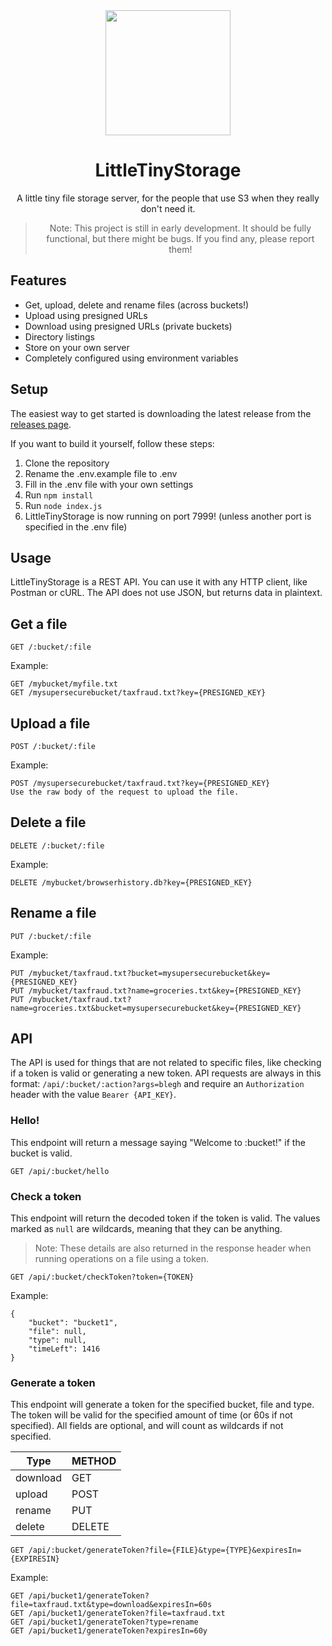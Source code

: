 <div align="center">
<img src="https://github.com/dandanthedev/LittleTinyStorage/blob/main/logo.png?raw=true" width="200" height="200">

# LittleTinyStorage

A little tiny file storage server, for the people that use S3 when they really don't need it.

> Note: This project is still in early development. It should be fully functional, but there might be bugs. If you find any, please report them!

</div>

## Features

- Get, upload, delete and rename files (across buckets!)
- Upload using presigned URLs
- Download using presigned URLs (private buckets)
- Directory listings
- Store on your own server
- Completely configured using environment variables

## Setup

The easiest way to get started is downloading the latest release from the [releases page](https://github.com/dandanthedev/LittleTinyStorage/releases).

If you want to build it yourself, follow these steps:

1. Clone the repository
2. Rename the .env.example file to .env
3. Fill in the .env file with your own settings
4. Run `npm install`
5. Run `node index.js`
6. LittleTinyStorage is now running on port 7999! (unless another port is specified in the .env file)

## Usage

LittleTinyStorage is a REST API. You can use it with any HTTP client, like Postman or cURL.
The API does not use JSON, but returns data in plaintext.

## Get a file

```
GET /:bucket/:file
```

Example:

```
GET /mybucket/myfile.txt
GET /mysupersecurebucket/taxfraud.txt?key={PRESIGNED_KEY}
```

## Upload a file

```
POST /:bucket/:file
```

Example:

```
POST /mysupersecurebucket/taxfraud.txt?key={PRESIGNED_KEY}
Use the raw body of the request to upload the file.
```

## Delete a file

```
DELETE /:bucket/:file
```

Example:

```
DELETE /mybucket/browserhistory.db?key={PRESIGNED_KEY}
```

## Rename a file

```
PUT /:bucket/:file
```

Example:

```
PUT /mybucket/taxfraud.txt?bucket=mysupersecurebucket&key={PRESIGNED_KEY}
PUT /mybucket/taxfraud.txt?name=groceries.txt&key={PRESIGNED_KEY}
PUT /mybucket/taxfraud.txt?name=groceries.txt&bucket=mysupersecurebucket&key={PRESIGNED_KEY}
```

## API

The API is used for things that are not related to specific files, like checking if a token is valid or generating a new token.
API requests are always in this format: `/api/:bucket/:action?args=blegh` and require an `Authorization` header with the value `Bearer {API_KEY}`.

### Hello!

This endpoint will return a message saying "Welcome to :bucket!" if the bucket is valid.

```
GET /api/:bucket/hello
```

### Check a token

This endpoint will return the decoded token if the token is valid. The values marked as `null` are wildcards, meaning that they can be anything.

> Note: These details are also returned in the response header when running operations on a file using a token.

```
GET /api/:bucket/checkToken?token={TOKEN}
```

Example:

```
{
	"bucket": "bucket1",
	"file": null,
	"type": null,
	"timeLeft": 1416
}
```

### Generate a token

This endpoint will generate a token for the specified bucket, file and type. The token will be valid for the specified amount of time (or 60s if not specified).
All fields are optional, and will count as wildcards if not specified.

| **Type** | **METHOD** |
| -------- | ---------- |
| download | GET        |
| upload   | POST       |
| rename   | PUT        |
| delete   | DELETE     |

```
GET /api/:bucket/generateToken?file={FILE}&type={TYPE}&expiresIn={EXPIRESIN}
```

Example:

```
GET /api/bucket1/generateToken?file=taxfraud.txt&type=download&expiresIn=60s
GET /api/bucket1/generateToken?file=taxfraud.txt
GET /api/bucket1/generateToken?type=rename
GET /api/bucket1/generateToken?expiresIn=60y
```
